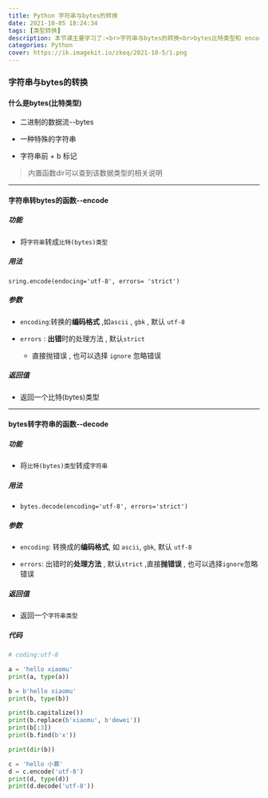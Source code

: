 ```yaml
---
title: Python 字符串与bytes的转换
date: 2021-10-05 18:24:34
tags: [类型转换]
description: 本节课主要学习了:<br>字符串与bytes的转换<br>bytes比特类型和 encode与decode函数
categories: Python
cover: https://ik.imagekit.io/zkeq/2021-10-5/1.png
---
```


### 字符串与bytes的转换

#### 什么是bytes(比特类型)

- 二进制的数据流--bytes

- 一种特殊的字符串
- 字符串前 + b  标记

> 内置函数dir可以查到该数据类型的相关说明

---------------

#### 字符串转bytes的函数--encode

##### 功能

- 将`字符串`转成`比特(bytes)类型`

##### 用法

`sring.encode(endocing='utf-8', errors= 'strict')`

##### 参数

- `encoding`:转换的**编码格式** ,如`ascii` , `gbk` , 默认 `utf-8`

- `errors` : **出错**时的处理方法 , 默认`strict` 
  - 直接抛错误 , 也可以选择 `ignore` 忽略错误

##### 返回值

- 返回一个比特(bytes)类型

----------------------

#### bytes转字符串的函数--decode

##### 功能

- 将`比特(bytes)类型`转成`字符串`

##### 用法

- `bytes.decode(encoding='utf-8', errors='strict')`

##### 参数

- `encoding`:  转换成的**编码格式**, 如 `ascii`, `gbk`, 默认 `utf-8`

- `errors`: 出错时的**处理方法** , 默认`strict` ,直接**抛错误** , 也可以选择`ignore`忽略错误

##### 返回值

- 返回一个`字符串类型`

##### 代码

```python
# coding:utf-8

a = 'hello xiaomu'
print(a, type(a))

b = b'hello xiaomu'
print(b, type(b))

print(b.capitalize())
print(b.replace(b'xiaomu', b'dewei'))
print(b[:3])
print(b.find(b'x'))

print(dir(b))

c = 'hello 小慕'
d = c.encode('utf-8')
print(d, type(d))
print(d.decode('utf-8'))

```
